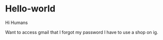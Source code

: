 # Hello-world

Hi Humans 

Want to access gmail that I forgot my password I have to use a shop on ig. 
